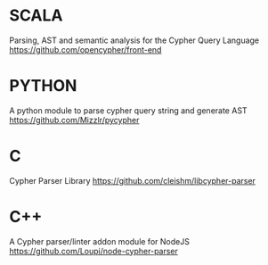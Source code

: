 # SCALA
Parsing, AST and semantic analysis for the Cypher Query Language
https://github.com/opencypher/front-end


# PYTHON
A python module to parse cypher query string and generate AST
https://github.com/Mizzlr/pycypher

# C
Cypher Parser Library
https://github.com/cleishm/libcypher-parser


# C++
A Cypher parser/linter addon module for NodeJS
https://github.com/Loupi/node-cypher-parser